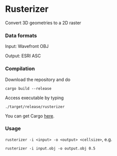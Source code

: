 # Rusterizer

Convert 3D geometries to a 2D raster

### Data formats
Input: Wavefront OBJ

Output: ESRI ASC

### Compilation
Download the repository and do

```cargo build --release```

Access executable by typing

```./target/release/rusterizer```

You can get Cargo [here](https://www.rust-lang.org/tools/install).

### Usage
```rusterizer -i <input> -o <output> <cellsize>```, e.g.

```rusterizer -i input.obj -o output.obj 0.5```


